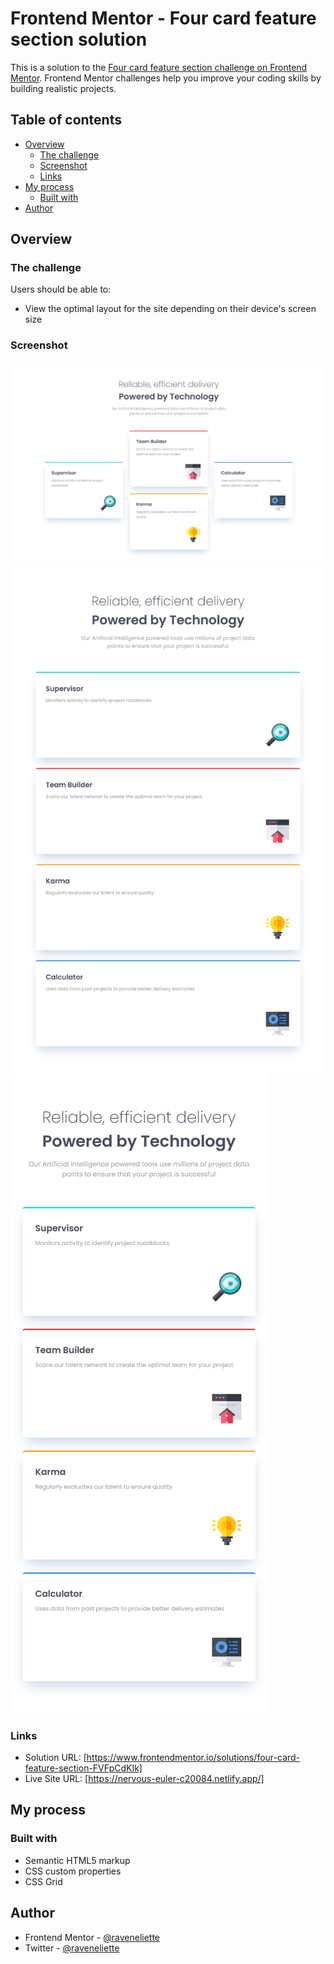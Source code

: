 # Frontend Mentor - Four card feature section solution

This is a solution to the [Four card feature section challenge on Frontend Mentor](https://www.frontendmentor.io/challenges/four-card-feature-section-weK1eFYK). Frontend Mentor challenges help you improve your coding skills by building realistic projects. 

## Table of contents

- [Overview](#overview)
  - [The challenge](#the-challenge)
  - [Screenshot](#screenshot)
  - [Links](#links)
- [My process](#my-process)
  - [Built with](#built-with)
- [Author](#author)

## Overview

### The challenge

Users should be able to:

- View the optimal layout for the site depending on their device's screen size

### Screenshot

![](./images/desktop-view.png)
![](./images/tablet-view.png)
![](./images/mobile-view.png)

### Links

- Solution URL: [https://www.frontendmentor.io/solutions/four-card-feature-section-FVFpCdKIk]
- Live Site URL: [https://nervous-euler-c20084.netlify.app/]

## My process

### Built with

- Semantic HTML5 markup
- CSS custom properties
- CSS Grid

## Author

- Frontend Mentor - [@raveneliette](https://www.frontendmentor.io/profile/raveneliette)
- Twitter - [@raveneliette](https://twitter.com/raveneliette)
